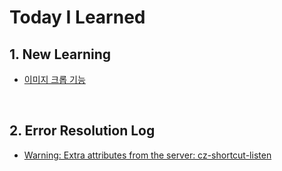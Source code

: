 # Today I Learned

## 1. New Learning

- [이미지 크롭 기능](https://github.com/timetam24/TIL/blob/main/til/new/new-1.md)

<br/>

## 2. Error Resolution Log

- [Warning: Extra attributes from the server: cz-shortcut-listen](https://github.com/timetam24/TIL/blob/main/til/error/error-1.md)
